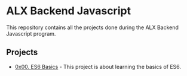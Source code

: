 # ALX Backend Javascript

This repository contains all the projects done during the ALX Backend Javascript program.

## Projects

- [0x00. ES6 Basics](./0x00-ES6_Basics) - This project is about learning the basics of ES6.